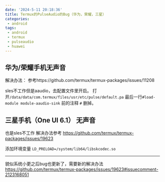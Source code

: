 ```yaml
---
date: '2024-5-11 20:18:36'
title: Termux的PulseAudio的Bug（华为，荣耀，三星）
categories: 
 - android
tags:
 - android
 - termux
 - pulseaudio
 - huawei
---
```


## 华为/荣耀手机无声音
解决办法：
参考https://github.com/termux/termux-packages/issues/11208

sles不工作但是aaudio，去配置文件里开启。
打开`/data/data/com.termux/files/usr/etc/pulse/default.pa`
最后一行`#load-module module-aaudio-sink` 前的注释 `#` 删掉。

## 三星手机（One UI 6.1） 无声音
也是sles不工作
解决办法参考
https://github.com/termux/termux-packages/issues/19623

添加环境变量
`LD_PRELOAD=/system/lib64/libskcodec.so`

----
貌似系统小更之后bug也更新了，需要新的解决办法
https://github.com/termux/termux-packages/issues/19623#issuecomment-2123168051